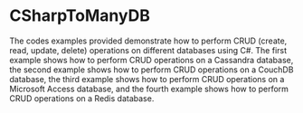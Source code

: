 # CSharpToManyDB
The codes examples provided demonstrate how to perform CRUD (create, read, update, delete) operations on different databases using C#. The first example shows how to perform CRUD operations on a Cassandra database, the second example shows how to perform CRUD operations on a CouchDB database, the third example shows how to perform CRUD operations on a Microsoft Access database, and the fourth example shows how to perform CRUD operations on a Redis database.
